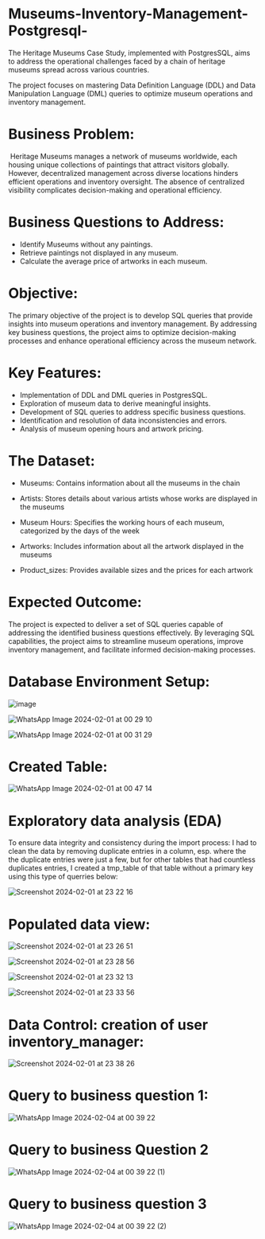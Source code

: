 # Museums-Inventory-Management-Postgresql-

The Heritage Museums Case Study, implemented with PostgresSQL, aims to address the operational challenges faced by a chain of heritage museums spread across various countries. 

The project focuses on mastering Data Definition Language (DDL) and Data Manipulation Language (DML) queries to optimize museum operations and inventory management.

# Business Problem:

 Heritage Museums manages a network of museums worldwide, each housing unique collections of paintings that attract visitors globally. However, decentralized management across diverse locations hinders efficient operations and inventory oversight. The absence of centralized visibility complicates decision-making and operational efficiency.
 
# Business Questions to Address:

- Identify Museums without any paintings.
- Retrieve paintings not displayed in any museum.
- Calculate the average price of artworks in each museum.



# Objective: 

The primary objective of the project is to develop SQL queries that provide insights into museum operations and inventory management. By addressing key business questions, the project aims to optimize decision-making processes and enhance operational efficiency across the museum network.

# Key Features:

- Implementation of DDL and DML queries in PostgresSQL.
- Exploration of museum data to derive meaningful insights.
- Development of SQL queries to address specific business questions.
- Identification and resolution of data inconsistencies and errors.
- Analysis of museum opening hours and artwork pricing.


# The Dataset:

- Museums: Contains information about all the museums in the chain

- Artists: Stores details about various artists whose works are displayed in the museums

- Museum Hours: Specifies the working hours of each museum, categorized by the 
days of the week

- Artworks: Includes information about all the artwork displayed in the museums

- Product_sizes: Provides available sizes and the prices for each artwork


# Expected Outcome: 

The project is expected to deliver a set of SQL queries capable of addressing the identified business questions effectively. By leveraging SQL capabilities, the project aims to streamline museum operations, improve inventory management, and facilitate informed decision-making processes.

# Database Environment Setup:
![image](https://github.com/GadAugust/Museums-Inventory-Management-Postgresql-/assets/81167692/f09f82c1-d803-45b1-b8bd-952b46235446)

![WhatsApp Image 2024-02-01 at 00 29 10](https://github.com/GadAugust/Museums-Inventory-Management-Postgresql-/assets/81167692/02bb6ac9-bc1e-44f5-abeb-b23699a0db06)

![WhatsApp Image 2024-02-01 at 00 31 29](https://github.com/GadAugust/Museums-Inventory-Management-Postgresql-/assets/81167692/8720d95e-c0f2-48c6-9c6b-581f4ce3c43c)

# Created Table:

![WhatsApp Image 2024-02-01 at 00 47 14](https://github.com/GadAugust/Museums-Inventory-Management-Postgresql-/assets/81167692/af9cad38-b368-47af-8b8f-d6120025f1b8)

# Exploratory data analysis (EDA)

To ensure data integrity and consistency during the import process:
I had to clean the data by removing duplicate entries in a column, esp. where the the duplicate entries were just a few, but for other tables that had countless duplicates entries, I created a tmp_table of that table without a primary key using this type of querries below:

![Screenshot 2024-02-01 at 23 22 16](https://github.com/GadAugust/Museums-Inventory-Management-Postgresql-/assets/81167692/6e7736d4-fa9c-4d49-825a-b91cde30b103)

# Populated data view:
![Screenshot 2024-02-01 at 23 26 51](https://github.com/GadAugust/Museums-Inventory-Management-Postgresql-/assets/81167692/77092bfa-5534-43b7-8b1b-d6654b50f69f)


![Screenshot 2024-02-01 at 23 28 56](https://github.com/GadAugust/Museums-Inventory-Management-Postgresql-/assets/81167692/152d0749-6f8b-42a6-8c98-69bbe9a36357)

![Screenshot 2024-02-01 at 23 32 13](https://github.com/GadAugust/Museums-Inventory-Management-Postgresql-/assets/81167692/4728c090-999b-4ca0-a49e-c1eb7102fb20)

![Screenshot 2024-02-01 at 23 33 56](https://github.com/GadAugust/Museums-Inventory-Management-Postgresql-/assets/81167692/437d1b60-9fa5-41ed-a2ea-4eacb5251752)

# Data Control: creation of user inventory_manager:

![Screenshot 2024-02-01 at 23 38 26](https://github.com/GadAugust/Museums-Inventory-Management-Postgresql-/assets/81167692/17d30446-0c32-4a30-b17f-06a674f3d509)

# Query to business question 1:

![WhatsApp Image 2024-02-04 at 00 39 22](https://github.com/GadAugust/Museums-Inventory-Management-Postgresql-/assets/81167692/ee1c0938-2fdf-4d69-9bda-298289199cdb)


# Query to business Question 2

![WhatsApp Image 2024-02-04 at 00 39 22 (1)](https://github.com/GadAugust/Museums-Inventory-Management-Postgresql-/assets/81167692/234244d4-dd0c-4112-9e89-53b53b400f55)


# Query to business question 3
![WhatsApp Image 2024-02-04 at 00 39 22 (2)](https://github.com/GadAugust/Museums-Inventory-Management-Postgresql-/assets/81167692/8a6832f5-eb73-4319-9c64-3651b94abbda)

